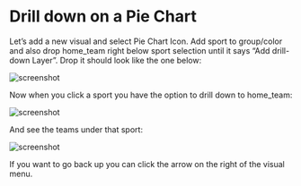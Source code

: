 # Drill down on a Pie Chart

Let’s add a new visual and select Pie Chart Icon. Add sport to group/color and also drop home_team right below sport selection until it says “Add drill-down Layer”. Drop it should look like the one below:
 
![screenshot](img/40.png)

Now when you click a sport you have the option to drill down to home_team:
 
![screenshot](img/41.png)

And see the teams under that sport:
 
![screenshot](img/42.png)

If you want to go back up you can click the arrow on the right of the visual menu. 

